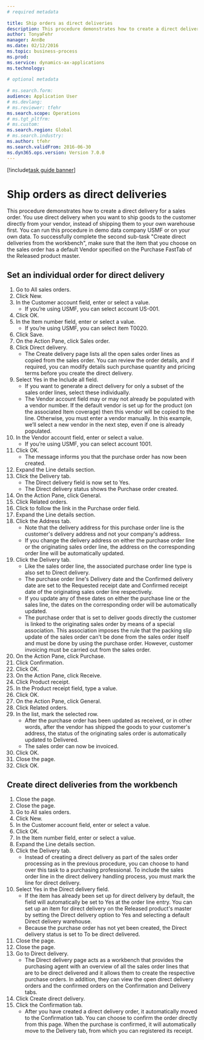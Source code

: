 ```yaml
--- 
# required metadata 
 
title: Ship orders as direct deliveries
description: This procedure demonstrates how to create a direct delivery for a sales order. 
author: TonyaFehr 
manager: AnnBe 
ms.date: 02/12/2016
ms.topic: business-process 
ms.prod:  
ms.service: dynamics-ax-applications 
ms.technology:  
 
# optional metadata 
 
# ms.search.form:   
audience: Application User 
# ms.devlang:  
# ms.reviewer: tfehr 
ms.search.scope: Operations 
# ms.tgt_pltfrm:  
# ms.custom:  
ms.search.region: Global
# ms.search.industry: 
ms.author: tfehr 
ms.search.validFrom: 2016-06-30 
ms.dyn365.ops.version: Version 7.0.0 
---
```


[!include[task guide banner](../../includes/task-guide-banner.md)]

# Ship orders as direct deliveries

This procedure demonstrates how to create a direct delivery for a sales order. You use direct delivery when you want to ship goods to the customer directly from your vendor, instead of shipping them to your own warehouse first. You can run this procedure in demo data company USMF or on your own data. To successfully complete the second sub-task "Create direct deliveries from the workbench", make sure that the item that you choose on the sales order has a default Vendor specified on the Purchase FastTab of the Released product master.


## Set an individual order for direct delivery
1. Go to All sales orders.
2. Click New.
3. In the Customer account field, enter or select a value.
    * If you’re using USMF, you can select account US-001.  
4. Click OK.
5. In the Item number field, enter or select a value.
    * If you’re using USMF, you can select item T0020.  
6. Click Save.
7. On the Action Pane, click Sales order.
8. Click Direct delivery.
    * The Create delivery page lists all the open sales order lines as copied from the sales order. You can review the order details, and if required, you can modify details such purchase quantity and pricing terms before you create the direct delivery.  
9. Select Yes in the Include all field.
    * If you want to generate a direct delivery for only a subset of the sales order lines, select these individually.  
    * The Vendor account field may or may not already be populated with a vendor number. If the default vendor is set up for the product (on the associated Item coverage) then this vendor will be copied to the line. Otherwise, you must enter a vendor manually. In this example, we’ll select a new vendor in the next step, even if one is already populated.   
10. In the Vendor account field, enter or select a value.
    * If you’re using USMF, you can select account 1001.  
11. Click OK.
    * The message informs you that the purchase order has now been created.   
12. Expand the Line details section.
13. Click the Delivery tab.
    * The Direct delivery field is now set to Yes.  
    * The Direct delivery status shows the Purchase order created.   
14. On the Action Pane, click General.
15. Click Related orders.
16. Click to follow the link in the Purchase order field.
17. Expand the Line details section.
18. Click the Address tab.
    * Note that the delivery address for this purchase order line is the customer's delivery address and not your company's address.  
    * If you change the delivery address on either the purchase order line or the originating sales order line, the address on the corresponding order line will be automatically updated.  
19. Click the Delivery tab.
    * Like the sales order line, the associated purchase order line type is also set to Direct delivery.  
    * The purchase order line's Delivery  date and the Confirmed delivery date are set to the Requested receipt date and Confirmed receipt date of the originating sales order line respectively.   
    * If you update any of these dates on either the purchase line or the sales line, the dates on the corresponding order will be automatically updated.     
    * The purchase order that is set to deliver goods directly the customer is linked to the originating sales order by means of a special association. This association imposes the rule that the packing slip update of the sales order can't be done from the sales order itself and must be done by using the purchase order. However, customer invoicing must be carried out from the sales order.  
20. On the Action Pane, click Purchase.
21. Click Confirmation.
22. Click OK.
23. On the Action Pane, click Receive.
24. Click Product receipt.
25. In the Product receipt field, type a value.
26. Click OK.
27. On the Action Pane, click General.
28. Click Related orders.
29. In the list, mark the selected row.
    * After the purchase order has been updated as received, or in other words, after the vendor has shipped the goods to your customer's address, the status of the originating sales order is automatically updated to Delivered.  
    * The sales order can now be invoiced.    
30. Click OK.
31. Close the page.
32. Click OK.

## Create direct deliveries from the workbench
1. Close the page.
2. Close the page.
3. Go to All sales orders.
4. Click New.
5. In the Customer account field, enter or select a value.
6. Click OK.
7. In the Item number field, enter or select a value.
8. Expand the Line details section.
9. Click the Delivery tab.
    * Instead of creating a direct delivery as part of the sales order processing as in the previous procedure, you can choose to hand over this task to a purchasing professional. To include the sales order line in the direct delivery handling process, you must mark the line for direct delivery.  
10. Select Yes in the Direct delivery field.
    * 	If the item has already been set up for direct delivery by default, the field will automatically be set to Yes at the order line entry. You can set up an item for direct delivery on the Released product's master by setting the Direct delivery option to Yes and selecting a default Direct delivery warehouse.  
    * Because the purchase order has not yet been created, the Direct delivery status is set to To be direct delivered.   
11. Close the page.
12. Close the page.
13. Go to Direct delivery.
    * The Direct delivery page acts as a workbench that provides the purchasing agent with an overview of all the sales order lines that are to be direct delivered and it allows them to create the respective purchase orders. In addition, they can view the open direct delivery orders and the confirmed orders on the Confirmation and Delivery tabs.   
14. Click Create direct delivery.
15. Click the Confirmation tab.
    * After you have created a direct delivery order, it automatically moved to the Confirmation tab. You can choose to confirm the order directly from this page. When the purchase is confirmed, it will automatically move to the Delivery tab, from which you can registered its receipt.  

